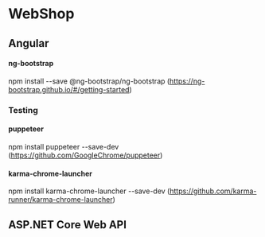# WebShop

## Angular
#### ng-bootstrap
npm install --save @ng-bootstrap/ng-bootstrap
(https://ng-bootstrap.github.io/#/getting-started)

### Testing
#### puppeteer
npm install puppeteer --save-dev
(https://github.com/GoogleChrome/puppeteer)

#### karma-chrome-launcher
npm install karma-chrome-launcher --save-dev
(https://github.com/karma-runner/karma-chrome-launcher)


## ASP.NET Core Web API

